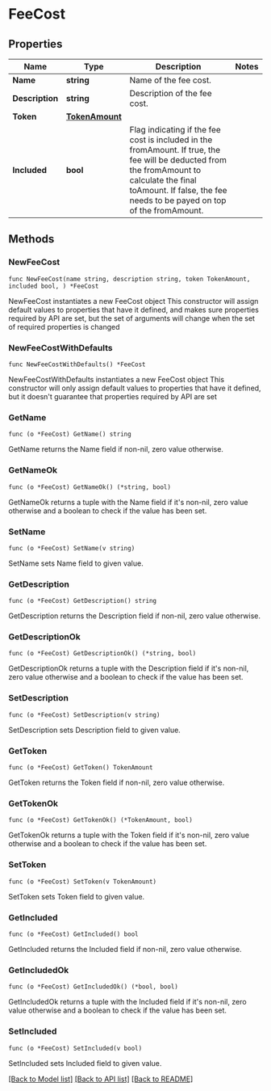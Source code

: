 # FeeCost

## Properties

Name | Type | Description | Notes
------------ | ------------- | ------------- | -------------
**Name** | **string** | Name of the fee cost. | 
**Description** | **string** | Description of the fee cost. | 
**Token** | [**TokenAmount**](TokenAmount.md) |  | 
**Included** | **bool** | Flag indicating if the fee cost is included in the fromAmount. If true, the fee will be deducted from the fromAmount to calculate the final toAmount. If false, the fee needs to be payed on top of the fromAmount. | 

## Methods

### NewFeeCost

`func NewFeeCost(name string, description string, token TokenAmount, included bool, ) *FeeCost`

NewFeeCost instantiates a new FeeCost object
This constructor will assign default values to properties that have it defined,
and makes sure properties required by API are set, but the set of arguments
will change when the set of required properties is changed

### NewFeeCostWithDefaults

`func NewFeeCostWithDefaults() *FeeCost`

NewFeeCostWithDefaults instantiates a new FeeCost object
This constructor will only assign default values to properties that have it defined,
but it doesn't guarantee that properties required by API are set

### GetName

`func (o *FeeCost) GetName() string`

GetName returns the Name field if non-nil, zero value otherwise.

### GetNameOk

`func (o *FeeCost) GetNameOk() (*string, bool)`

GetNameOk returns a tuple with the Name field if it's non-nil, zero value otherwise
and a boolean to check if the value has been set.

### SetName

`func (o *FeeCost) SetName(v string)`

SetName sets Name field to given value.


### GetDescription

`func (o *FeeCost) GetDescription() string`

GetDescription returns the Description field if non-nil, zero value otherwise.

### GetDescriptionOk

`func (o *FeeCost) GetDescriptionOk() (*string, bool)`

GetDescriptionOk returns a tuple with the Description field if it's non-nil, zero value otherwise
and a boolean to check if the value has been set.

### SetDescription

`func (o *FeeCost) SetDescription(v string)`

SetDescription sets Description field to given value.


### GetToken

`func (o *FeeCost) GetToken() TokenAmount`

GetToken returns the Token field if non-nil, zero value otherwise.

### GetTokenOk

`func (o *FeeCost) GetTokenOk() (*TokenAmount, bool)`

GetTokenOk returns a tuple with the Token field if it's non-nil, zero value otherwise
and a boolean to check if the value has been set.

### SetToken

`func (o *FeeCost) SetToken(v TokenAmount)`

SetToken sets Token field to given value.


### GetIncluded

`func (o *FeeCost) GetIncluded() bool`

GetIncluded returns the Included field if non-nil, zero value otherwise.

### GetIncludedOk

`func (o *FeeCost) GetIncludedOk() (*bool, bool)`

GetIncludedOk returns a tuple with the Included field if it's non-nil, zero value otherwise
and a boolean to check if the value has been set.

### SetIncluded

`func (o *FeeCost) SetIncluded(v bool)`

SetIncluded sets Included field to given value.



[[Back to Model list]](../README.md#documentation-for-models) [[Back to API list]](../README.md#documentation-for-api-endpoints) [[Back to README]](../README.md)


